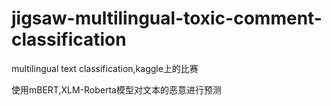# jigsaw-multilingual-toxic-comment-classification
multilingual text classification,kaggle上的比赛

使用mBERT,XLM-Roberta模型对文本的恶意进行预测

